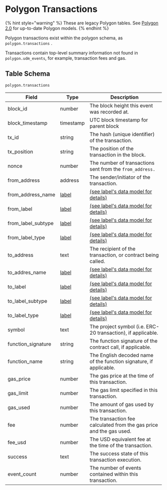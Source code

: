 # Polygon Transactions

{% hint style="warning" %}
These are legacy Polygon tables. See [Polygon 2.0](../polygon-2.0-tables.md) for up-to-date Polygon models.
{% endhint %}

Polygon transactions exist within the polygon schema, as `polygon.transactions` .

Transactions contain top-level summary information not found in `polygon.udm_events`, for example, transaction fees and gas.

## Table Schema

`polygon.transactions`

| Field                | Type                      | Description                                                         |
| -------------------- | ------------------------- | ------------------------------------------------------------------- |
| block\_id            | number                    | The block height this event was recorded at.                        |
| block\_timestamp     | timestamp                 | UTC block timestamp for parent block                                |
| tx\_id               | string                    | The hash (unique identifier) of the transaction.                    |
| tx\_position         | string                    | The position of the transaction in the block.                       |
| nonce                | number                    | The number of transactions sent from the `from_address.`            |
| from\_address        | address                   | The sender/initiator of the transaction.                            |
| from\_address\_name  | [label](../../../labels/) | [(see label's data model for details)](../../../labels/)            |
| from\_label          | [label](../../../labels/) | [(see label's data model for details)](../../../labels/)            |
| from\_label\_subtype | [label](../../../labels/) | [(see label's data model for details)](../../../labels/)            |
| from\_label\_type    | [label](../../../labels/) | [(see label's data model for details)](../../../labels/)            |
| to\_address          | text                      | The recipient of the transaction, or contract being called.         |
| to\_addres\_name     | [label](../../../labels/) | [(see label's data model for details)](../../../labels/)            |
| to\_label            | [label](../../../labels/) | [(see label's data model for details)](../../../labels/)            |
| to\_label\_subtype   | [label](../../../labels/) | [(see label's data model for details)](../../../labels/)            |
| to\_label\_type      | [label](../../../labels/) | [(see label's data model for details)](../../../labels/)            |
| symbol               | text                      | The project symbol (i.e. ERC-20 transaction), if applicable.        |
| function\_signature  | string                    | The function signature of the contract call, if applicable.         |
| function\_name       | string                    | The English decoded name of the function signature, if applicable.  |
| gas\_price           | number                    | The gas price at the time of this transaction.                      |
| gas\_limit           | number                    | The gas limit specified in this transaction.                        |
| gas\_used            | number                    | The amount of gas used by this transaction.                         |
| fee                  | number                    | The transaction fee calculated from the gas price and the gas used. |
| fee\_usd             | number                    | The USD equivalent fee at the time of the transaction.              |
| success              | text                      | The success state of this transaction execution.                    |
| event\_count         | number                    | The number of events contained within this transaction.             |


